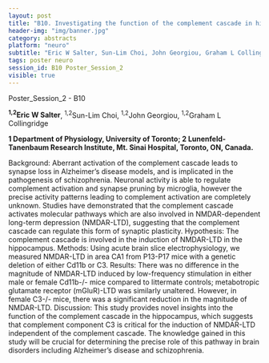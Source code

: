 ```yaml
---
layout: post
title: "B10. Investigating the function of the complement cascade in hippocampal synaptic plasticity"
header-img: "img/banner.jpg"
category: abstracts
platform: "neuro"
subtitle: "Eric W Salter, Sun-Lim Choi, John Georgiou, Graham L Collingridge"
tags: poster neuro
session_id: B10 Poster_Session_2
visible: true
---
```

Poster_Session_2 - B10

**<sup>1,2</sup>Eric W Salter**, <sup>1,2</sup>Sun-Lim Choi, <sup>1,2</sup>John Georgiou, <sup>1,2</sup>Graham L Collingridge

__1 Department of Physiology, University of Toronto; 2 Lunenfeld-Tanenbaum Research Institute, Mt. Sinai Hospital, Toronto, ON, Canada.__

Background: Aberrant activation of the complement cascade leads to synapse loss in Alzheimer’s disease models, and is implicated in the pathogenesis of schizophrenia. Neuronal activity is able to regulate complement activation and synapse pruning by microglia, however the precise activity patterns leading to complement activation are completely unknown. Studies have demonstrated that the complement cascade activates molecular pathways which are also involved in NMDAR-dependent long-term depression (NMDAR-LTD), suggesting that the complement cascade can regulate this form of synaptic plasticity. Hypothesis: The complement cascade is involved in the induction of NMDAR-LTD in the hippocampus. Methods: Using acute brain slice electrophysiology, we measured NMDAR-LTD in area CA1 from P13-P17 mice with a genetic deletion of either Cd11b or C3. Results: There was no difference in the magnitude of NMDAR-LTD induced by low-frequency stimulation in either male or female Cd11b-/- mice compared to littermate controls; metabotropic glutamate receptor (mGluR)-LTD was similarly unaltered. However, in female C3-/- mice, there was a significant reduction in the magnitude of NMDAR-LTD. Discussion: This study provides novel insights into the function of the complement cascade in the hippocampus, which suggests that complement component C3 is critical for the induction of NMDAR-LTD independent of the complement cascade. The knowledge gained in this study will be crucial for determining the precise role of this pathway in brain disorders including Alzheimer’s disease and schizophrenia.
